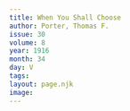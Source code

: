 ```yaml
---
title: When You Shall Choose
author: Porter, Thomas F.
issue: 30
volume: 8
year: 1916
month: 34
day: V
tags:
layout: page.njk
image:
---
```

